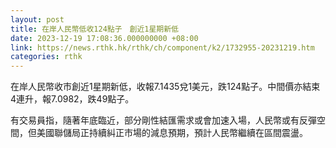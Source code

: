 ```yaml
---
layout: post
title: 在岸人民幣低收124點子　創近1星期新低
date: 2023-12-19 17:08:36.000000000 +08:00
link: https://news.rthk.hk/rthk/ch/component/k2/1732955-20231219.htm
categories: rthk
---
```


在岸人民幣收市創近1星期新低，收報7.1435兌1美元，跌124點子。中間價亦結束4連升，報7.0982，跌49點子。

有交易員指，隨著年底臨近，部分剛性結匯需求或會加速入場，人民幣或有反彈空間，但美國聯儲局正持續糾正市場的減息預期，預計人民幣繼續在區間震盪。
